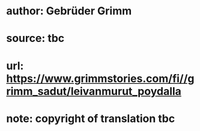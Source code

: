 # author: Gebrüder Grimm
# source: tbc
# url: https://www.grimmstories.com/fi//grimm_sadut/leivanmurut_poydalla
# note: copyright of translation tbc


